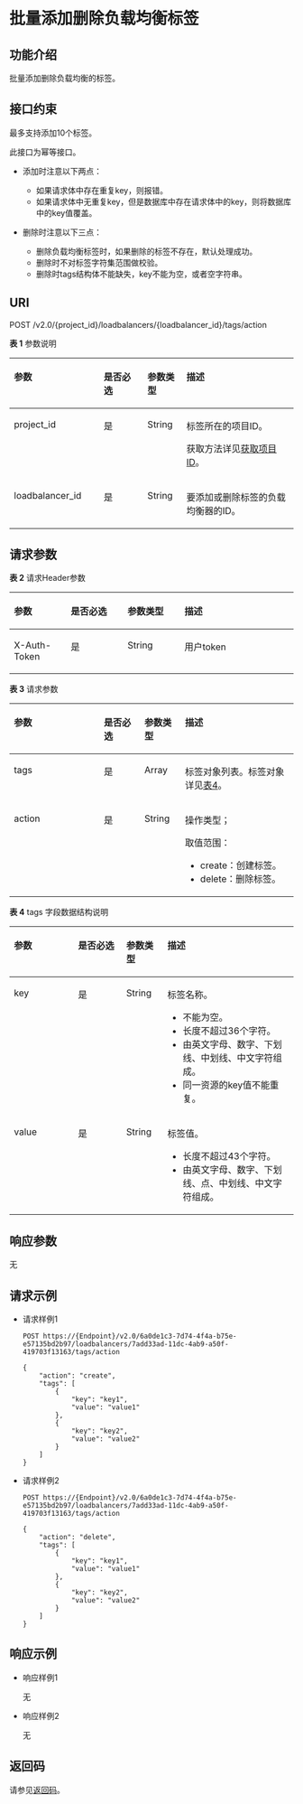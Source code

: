 # 批量添加删除负载均衡标签<a name="elb_zq_bq_0002"></a>

## 功能介绍<a name="zh-cn_topic_0094115925_section52990618114447"></a>

批量添加删除负载均衡的标签。

## 接口约束<a name="zh-cn_topic_0094115925_section9767185772119"></a>

最多支持添加10个标签。

此接口为幂等接口。

-   添加时注意以下两点：
    -   如果请求体中存在重复key，则报错。
    -   如果请求体中无重复key，但是数据库中存在请求体中的key，则将数据库中的key值覆盖。

-   删除时注意以下三点：
    -   删除负载均衡标签时，如果删除的标签不存在，默认处理成功。
    -   删除时不对标签字符集范围做校验。
    -   删除时tags结构体不能缺失，key不能为空，或者空字符串。


## URI<a name="zh-cn_topic_0094115925_section42564372114447"></a>

POST /v2.0/\{project\_id\}/loadbalancers/\{loadbalancer\_id\}/tags/action

**表 1**  参数说明

<a name="table33323423"></a>
<table><thead align="left"><tr id="row8420641"><th class="cellrowborder" valign="top" width="31.580000000000002%" id="mcps1.2.5.1.1"><p id="p10983320"><a name="p10983320"></a><a name="p10983320"></a>参数</p>
</th>
<th class="cellrowborder" valign="top" width="15.42%" id="mcps1.2.5.1.2"><p id="p17233719"><a name="p17233719"></a><a name="p17233719"></a>是否必选</p>
</th>
<th class="cellrowborder" valign="top" width="13.719999999999999%" id="mcps1.2.5.1.3"><p id="p4164548117122"><a name="p4164548117122"></a><a name="p4164548117122"></a>参数类型</p>
</th>
<th class="cellrowborder" valign="top" width="39.28%" id="mcps1.2.5.1.4"><p id="p53754023"><a name="p53754023"></a><a name="p53754023"></a>描述</p>
</th>
</tr>
</thead>
<tbody><tr id="row53906008171138"><td class="cellrowborder" valign="top" width="31.580000000000002%" headers="mcps1.2.5.1.1 "><p id="p16126074171144"><a name="p16126074171144"></a><a name="p16126074171144"></a>project_id</p>
</td>
<td class="cellrowborder" valign="top" width="15.42%" headers="mcps1.2.5.1.2 "><p id="p31143627171144"><a name="p31143627171144"></a><a name="p31143627171144"></a>是</p>
</td>
<td class="cellrowborder" valign="top" width="13.719999999999999%" headers="mcps1.2.5.1.3 "><p id="p39605860171144"><a name="p39605860171144"></a><a name="p39605860171144"></a>String</p>
</td>
<td class="cellrowborder" valign="top" width="39.28%" headers="mcps1.2.5.1.4 "><p id="p11184131"><a name="p11184131"></a><a name="p11184131"></a>标签所在的项目ID。</p>
<p id="p8222164914610"><a name="p8222164914610"></a><a name="p8222164914610"></a>获取方法详见<a href="获取项目ID.md">获取项目ID</a>。</p>
</td>
</tr>
<tr id="row33431272113959"><td class="cellrowborder" valign="top" width="31.580000000000002%" headers="mcps1.2.5.1.1 "><p id="p19792599161649"><a name="p19792599161649"></a><a name="p19792599161649"></a>loadbalancer_id</p>
</td>
<td class="cellrowborder" valign="top" width="15.42%" headers="mcps1.2.5.1.2 "><p id="p50996812114013"><a name="p50996812114013"></a><a name="p50996812114013"></a>是</p>
</td>
<td class="cellrowborder" valign="top" width="13.719999999999999%" headers="mcps1.2.5.1.3 "><p id="p1958172617518"><a name="p1958172617518"></a><a name="p1958172617518"></a>String</p>
</td>
<td class="cellrowborder" valign="top" width="39.28%" headers="mcps1.2.5.1.4 "><p id="p8340728114018"><a name="p8340728114018"></a><a name="p8340728114018"></a>要添加或删除标签的负载均衡器的ID。</p>
</td>
</tr>
</tbody>
</table>

## 请求参数<a name="zh-cn_topic_0094115925_section11352640114447"></a>

**表 2**  请求Header参数

<a name="HeaderParameter"></a>
<table><thead align="left"><tr id="row5981246147"><th class="cellrowborder" valign="top" width="20%" id="mcps1.2.5.1.1"><p id="p20981746448"><a name="p20981746448"></a><a name="p20981746448"></a>参数</p>
</th>
<th class="cellrowborder" valign="top" width="20%" id="mcps1.2.5.1.2"><p id="p198184620414"><a name="p198184620414"></a><a name="p198184620414"></a>是否必选</p>
</th>
<th class="cellrowborder" valign="top" width="20%" id="mcps1.2.5.1.3"><p id="p19913461247"><a name="p19913461247"></a><a name="p19913461247"></a>参数类型</p>
</th>
<th class="cellrowborder" valign="top" width="40%" id="mcps1.2.5.1.4"><p id="p14993464416"><a name="p14993464416"></a><a name="p14993464416"></a>描述</p>
</th>
</tr>
</thead>
<tbody><tr id="row189844610419"><td class="cellrowborder" valign="top" width="20%" headers="mcps1.2.5.1.1 "><p id="p299204618411"><a name="p299204618411"></a><a name="p299204618411"></a>X-Auth-Token</p>
</td>
<td class="cellrowborder" valign="top" width="20%" headers="mcps1.2.5.1.2 "><p id="p14991466419"><a name="p14991466419"></a><a name="p14991466419"></a>是</p>
</td>
<td class="cellrowborder" valign="top" width="20%" headers="mcps1.2.5.1.3 "><p id="p12992466418"><a name="p12992466418"></a><a name="p12992466418"></a>String</p>
</td>
<td class="cellrowborder" valign="top" width="40%" headers="mcps1.2.5.1.4 "><p id="p2991461149"><a name="p2991461149"></a><a name="p2991461149"></a>用户token</p>
</td>
</tr>
</tbody>
</table>

**表 3**  请求参数

<a name="zh-cn_topic_0094115925_table60941389114447"></a>
<table><thead align="left"><tr id="zh-cn_topic_0094115925_row2166302114447"><th class="cellrowborder" valign="top" width="31.626837316268368%" id="mcps1.2.5.1.1"><p id="zh-cn_topic_0094115925_p41252734114447"><a name="zh-cn_topic_0094115925_p41252734114447"></a><a name="zh-cn_topic_0094115925_p41252734114447"></a>参数</p>
</th>
<th class="cellrowborder" valign="top" width="14.288571142885708%" id="mcps1.2.5.1.2"><p id="zh-cn_topic_0094115925_p53137130114447"><a name="zh-cn_topic_0094115925_p53137130114447"></a><a name="zh-cn_topic_0094115925_p53137130114447"></a>是否必选</p>
</th>
<th class="cellrowborder" valign="top" width="14.288571142885708%" id="mcps1.2.5.1.3"><p id="zh-cn_topic_0094115925_p9140299114447"><a name="zh-cn_topic_0094115925_p9140299114447"></a><a name="zh-cn_topic_0094115925_p9140299114447"></a>参数类型</p>
</th>
<th class="cellrowborder" valign="top" width="39.7960203979602%" id="mcps1.2.5.1.4"><p id="zh-cn_topic_0094115925_p2166793114447"><a name="zh-cn_topic_0094115925_p2166793114447"></a><a name="zh-cn_topic_0094115925_p2166793114447"></a>描述</p>
</th>
</tr>
</thead>
<tbody><tr id="zh-cn_topic_0094115925_row41292555114447"><td class="cellrowborder" valign="top" width="31.626837316268368%" headers="mcps1.2.5.1.1 "><p id="zh-cn_topic_0094115925_p56362682114447"><a name="zh-cn_topic_0094115925_p56362682114447"></a><a name="zh-cn_topic_0094115925_p56362682114447"></a>tags</p>
</td>
<td class="cellrowborder" valign="top" width="14.288571142885708%" headers="mcps1.2.5.1.2 "><p id="zh-cn_topic_0094115925_p1974525114447"><a name="zh-cn_topic_0094115925_p1974525114447"></a><a name="zh-cn_topic_0094115925_p1974525114447"></a>是</p>
</td>
<td class="cellrowborder" valign="top" width="14.288571142885708%" headers="mcps1.2.5.1.3 "><p id="p892419588196"><a name="p892419588196"></a><a name="p892419588196"></a>Array</p>
</td>
<td class="cellrowborder" valign="top" width="39.7960203979602%" headers="mcps1.2.5.1.4 "><p id="zh-cn_topic_0094115925_p2851681114447"><a name="zh-cn_topic_0094115925_p2851681114447"></a><a name="zh-cn_topic_0094115925_p2851681114447"></a>标签对象列表。标签对象详见<a href="#zh-cn_topic_0094115925_table16812991114447">表4</a>。</p>
</td>
</tr>
<tr id="zh-cn_topic_0094115925_row25665132114447"><td class="cellrowborder" valign="top" width="31.626837316268368%" headers="mcps1.2.5.1.1 "><p id="zh-cn_topic_0094115925_p65609826114447"><a name="zh-cn_topic_0094115925_p65609826114447"></a><a name="zh-cn_topic_0094115925_p65609826114447"></a>action</p>
</td>
<td class="cellrowborder" valign="top" width="14.288571142885708%" headers="mcps1.2.5.1.2 "><p id="zh-cn_topic_0094115925_p12795696114447"><a name="zh-cn_topic_0094115925_p12795696114447"></a><a name="zh-cn_topic_0094115925_p12795696114447"></a>是</p>
</td>
<td class="cellrowborder" valign="top" width="14.288571142885708%" headers="mcps1.2.5.1.3 "><p id="zh-cn_topic_0094115925_p29818495114447"><a name="zh-cn_topic_0094115925_p29818495114447"></a><a name="zh-cn_topic_0094115925_p29818495114447"></a>String</p>
</td>
<td class="cellrowborder" valign="top" width="39.7960203979602%" headers="mcps1.2.5.1.4 "><p id="p597772653220"><a name="p597772653220"></a><a name="p597772653220"></a>操作类型；</p>
<p id="p6875837143218"><a name="p6875837143218"></a><a name="p6875837143218"></a>取值范围：</p>
<a name="ul16838103943212"></a><a name="ul16838103943212"></a><ul id="ul16838103943212"><li>create：创建标签。</li><li>delete：删除标签。</li></ul>
</td>
</tr>
</tbody>
</table>

**表 4**  tags 字段数据结构说明

<a name="zh-cn_topic_0094115925_table16812991114447"></a>
<table><thead align="left"><tr id="zh-cn_topic_0094115925_row870873114447"><th class="cellrowborder" valign="top" width="22.577742225777424%" id="mcps1.2.5.1.1"><p id="zh-cn_topic_0094115925_p3431874114447"><a name="zh-cn_topic_0094115925_p3431874114447"></a><a name="zh-cn_topic_0094115925_p3431874114447"></a>参数</p>
</th>
<th class="cellrowborder" valign="top" width="16.96830316968303%" id="mcps1.2.5.1.2"><p id="zh-cn_topic_0094115925_p9546376114447"><a name="zh-cn_topic_0094115925_p9546376114447"></a><a name="zh-cn_topic_0094115925_p9546376114447"></a>是否必选</p>
</th>
<th class="cellrowborder" valign="top" width="14.468553144685531%" id="mcps1.2.5.1.3"><p id="zh-cn_topic_0094115925_p35058962114447"><a name="zh-cn_topic_0094115925_p35058962114447"></a><a name="zh-cn_topic_0094115925_p35058962114447"></a>参数类型</p>
</th>
<th class="cellrowborder" valign="top" width="45.98540145985402%" id="mcps1.2.5.1.4"><p id="zh-cn_topic_0094115925_p21203656114447"><a name="zh-cn_topic_0094115925_p21203656114447"></a><a name="zh-cn_topic_0094115925_p21203656114447"></a>描述</p>
</th>
</tr>
</thead>
<tbody><tr id="zh-cn_topic_0094115925_row39774612114447"><td class="cellrowborder" valign="top" width="22.577742225777424%" headers="mcps1.2.5.1.1 "><p id="zh-cn_topic_0094115925_p518107114447"><a name="zh-cn_topic_0094115925_p518107114447"></a><a name="zh-cn_topic_0094115925_p518107114447"></a>key</p>
</td>
<td class="cellrowborder" valign="top" width="16.96830316968303%" headers="mcps1.2.5.1.2 "><p id="zh-cn_topic_0094115925_p41966727114447"><a name="zh-cn_topic_0094115925_p41966727114447"></a><a name="zh-cn_topic_0094115925_p41966727114447"></a>是</p>
</td>
<td class="cellrowborder" valign="top" width="14.468553144685531%" headers="mcps1.2.5.1.3 "><p id="zh-cn_topic_0094115925_p43861760114447"><a name="zh-cn_topic_0094115925_p43861760114447"></a><a name="zh-cn_topic_0094115925_p43861760114447"></a>String</p>
</td>
<td class="cellrowborder" valign="top" width="45.98540145985402%" headers="mcps1.2.5.1.4 "><p id="p1395417582912"><a name="p1395417582912"></a><a name="p1395417582912"></a>标签名称。</p>
<a name="ul5708182422218"></a><a name="ul5708182422218"></a><ul id="ul5708182422218"><li>不能为空。</li><li>长度不超过36个字符。</li><li>由英文字母、数字、下划线、中划线、中文字符组成。</li><li>同一资源的key值不能重复。</li></ul>
</td>
</tr>
<tr id="zh-cn_topic_0094115925_row31404187114447"><td class="cellrowborder" valign="top" width="22.577742225777424%" headers="mcps1.2.5.1.1 "><p id="zh-cn_topic_0094115925_p60711218114447"><a name="zh-cn_topic_0094115925_p60711218114447"></a><a name="zh-cn_topic_0094115925_p60711218114447"></a>value</p>
</td>
<td class="cellrowborder" valign="top" width="16.96830316968303%" headers="mcps1.2.5.1.2 "><p id="zh-cn_topic_0094115925_p18661617114447"><a name="zh-cn_topic_0094115925_p18661617114447"></a><a name="zh-cn_topic_0094115925_p18661617114447"></a>是</p>
</td>
<td class="cellrowborder" valign="top" width="14.468553144685531%" headers="mcps1.2.5.1.3 "><p id="zh-cn_topic_0094115925_p35196033114447"><a name="zh-cn_topic_0094115925_p35196033114447"></a><a name="zh-cn_topic_0094115925_p35196033114447"></a>String</p>
</td>
<td class="cellrowborder" valign="top" width="45.98540145985402%" headers="mcps1.2.5.1.4 "><p id="p877212691013"><a name="p877212691013"></a><a name="p877212691013"></a>标签值。</p>
<a name="ul17709124142210"></a><a name="ul17709124142210"></a><ul id="ul17709124142210"><li>长度不超过43个字符。</li><li>由英文字母、数字、下划线、点、中划线、中文字符组成。</li></ul>
</td>
</tr>
</tbody>
</table>

## 响应参数<a name="zh-cn_topic_0094115925_section22322523114447"></a>

无

## 请求示例<a name="section67131947171311"></a>

-   请求样例1

    ```
    POST https://{Endpoint}/v2.0/6a0de1c3-7d74-4f4a-b75e-e57135bd2b97/loadbalancers/7add33ad-11dc-4ab9-a50f-419703f13163/tags/action
    
    {
        "action": "create", 
        "tags": [
            {
                "key": "key1", 
                "value": "value1"
            }, 
            {
                "key": "key2", 
                "value": "value2"
            }
        ]
    }
    ```

-   请求样例2

    ```
    POST https://{Endpoint}/v2.0/6a0de1c3-7d74-4f4a-b75e-e57135bd2b97/loadbalancers/7add33ad-11dc-4ab9-a50f-419703f13163/tags/action
    
    {
        "action": "delete", 
        "tags": [
            {
                "key": "key1", 
                "value": "value1"
            }, 
            {
                "key": "key2", 
                "value": "value2"
            }
        ]
    }
    ```


## 响应示例<a name="section69921416114413"></a>

-   响应样例1

    无

-   响应样例2

    无


## 返回码<a name="zh-cn_topic_0094115925_section1030264817164"></a>

请参见[返回码](返回码.md)。

